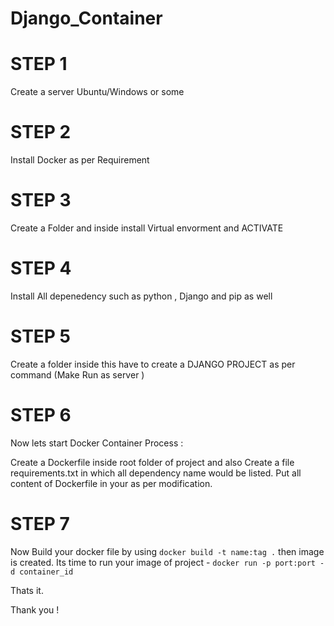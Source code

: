 # Django_Container

# STEP 1

Create a server Ubuntu/Windows or some

# STEP 2

Install Docker as per Requirement 

# STEP 3

Create a Folder and inside install Virtual envorment and ACTIVATE

# STEP 4

Install All depenedency such as python , Django and pip as well

# STEP 5

Create a folder inside this have to create a DJANGO PROJECT as per command (Make Run as server )

# STEP 6

Now lets start Docker Container Process :

Create a Dockerfile inside root folder of project and also Create a file requirements.txt in which all dependency name would be listed.
Put all content of Dockerfile in your as per modification.

# STEP 7 

Now Build your docker file by using `docker build -t name:tag .` then image is created.
Its time to run your image of project -
`docker run -p port:port -d container_id`

Thats it.

Thank you !


